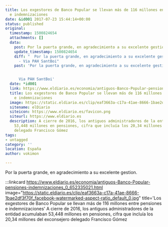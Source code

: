 ```yaml
---
title: Los exgestores de Banco Popular se llevan más de 116 millones entre pensiones
  e indemnizaciones
date: &id001 2017-07-23 15:44:14+00:00
status: published
original:
  timestamp: 1500824654
  attachments: []
  data:
    post: Por la puerta grande, en agradecimiento a su excelente gestion.
    update_timestamp: 1500824654
    diff: "  Por la puerta grande, en agradecimiento a su excelente gestion.\n- \n\
      - Via PAH SantBoi"
    past: 'Por la puerta grande, en agradecimiento a su excelente gestion.


      Via PAH SantBoi'
  date: *id001
  link: https://www.eldiario.es/economia/antiguos-Banco-Popular-pensiones-indemnizaciones_0_652335021.html
  title: Los exgestores de Banco Popular se llevan más de 116 millones entre pensiones
    e indemnizaciones
  image: https://static.eldiario.es/clip/eaf3663a-c17a-41ae-8666-1bae2df3f70f_facebook-watermarked-aspect-ratio_default_0.jpg
  sitename: elDiario
  siteicon: https://www.eldiario.es/favicon.png
  siteurl: https://www.eldiario.es
  description: A cierre de 2016, los antiguos administradores de la entidad acumulaban
    53,448 millones en pensiones, cifra que incluía los 20,34 millones del exconsejero
    delegado Francisco Gómez
tags:
- untagged
category: ''
location: España
author: vokimon

---
```

Por la puerta grande, en agradecimiento a su excelente gestion.

:::linkcard https://www.eldiario.es/economia/antiguos-Banco-Popular-pensiones-indemnizaciones_0_652335021.html image="https://static.eldiario.es/clip/eaf3663a-c17a-41ae-8666-1bae2df3f70f_facebook-watermarked-aspect-ratio_default_0.jpg" title='Los exgestores de Banco Popular se llevan más de 116 millones entre pensiones e indemnizaciones'
    A cierre de 2016, los antiguos administradores de la entidad acumulaban 53,448 millones en pensiones, cifra que incluía los 20,34 millones del exconsejero delegado Francisco Gómez

